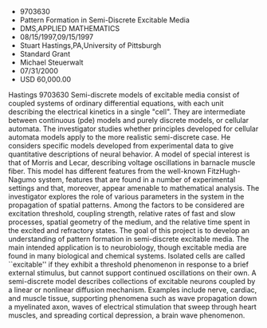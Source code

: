 
* 9703630
* Pattern Formation in Semi-Discrete Excitable Media
* DMS,APPLIED MATHEMATICS
* 08/15/1997,09/15/1997
* Stuart Hastings,PA,University of Pittsburgh
* Standard Grant
* Michael Steuerwalt
* 07/31/2000
* USD 60,000.00

Hastings 9703630 Semi-discrete models of excitable media consist of coupled
systems of ordinary differential equations, with each unit describing the
electrical kinetics in a single "cell". They are intermediate between continuous
(pde) models and purely discrete models, or cellular automata. The investigator
studies whether principles developed for cellular automata models apply to the
more realistic semi-discrete case. He considers specific models developed from
experimental data to give quantitative descriptions of neural behavior. A model
of special interest is that of Morris and Lecar, describing voltage oscillations
in barnacle muscle fiber. This model has different features from the well-known
FitzHugh-Nagumo system, features that are found in a number of experimental
settings and that, moreover, appear amenable to mathematical analysis. The
investigator explores the role of various parameters in the system in the
propagation of spatial patterns. Among the factors to be considered are
excitation threshold, coupling strength, relative rates of fast and slow
processes, spatial geometry of the medium, and the relative time spent in the
excited and refractory states. The goal of this project is to develop an
understanding of pattern formation in semi-discrete excitable media. The main
intended application is to neurobiology, though excitable media are found in
many biological and chemical systems. Isolated cells are called ``excitable'' if
they exhibit a threshold phenomenon in response to a brief external stimulus,
but cannot support continued oscillations on their own. A semi-discrete model
describes collections of excitable neurons coupled by a linear or nonlinear
diffusion mechanism. Examples include nerve, cardiac, and muscle tissue,
supporting phenomena such as wave propagation down a myelinated axon, waves of
electrical stimulation that sweep through heart muscles, and spreading cortical
depression, a brain wave phenomenon.

